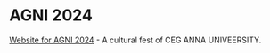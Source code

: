 # AGNI 2024

[Website for AGNI 2024](https://atulyam23.netlify.app) - A cultural fest of CEG ANNA UNIVEERSITY.

